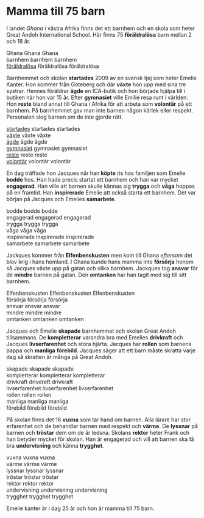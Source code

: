 # Mamma till 75 barn
I landet *Ghana* i västra Afrika finns det ett barnhem och en skola som heter Great Andoh International School. Här finns 75 **föräldralösa** barn mellan 2 och 18 år.

Ghana Ghana Ghana  
barnhem barnhem barnhem  
[föräldralösa](https://sv.wiktionary.org/wiki/f%C3%B6r%C3%A4ldral%C3%B6s#Adjektiv) föräldralösa föräldralösa

Barnhemmet och skolan **startades** 2009 av en svensk tjej som heter Emelie Kanter. Hon kommer från Göteberg och där **växte** hon upp med sina tre systrar. Hennes föräldrar **ägde** en ICA-butik och hon började hjälpa till i butiken när hon var 15 år. Efter **gymnasiet** ville Emilie resa runt i världen. Hon **reste** bland annat till Ghana i Afrika för att arbeta som **volontär** på ett barnhem. På barnhemmet gav man inte barnen någon kärlek eller respekt. Personalen slog barnen om de inte gjorde rätt.

[startades](https://sv.wiktionary.org/wiki/starta#Verb) startades startades  
[växte](https://sv.wiktionary.org/wiki/v%C3%A4xa#Verb) växte växte  
[ägde](https://sv.wiktionary.org/wiki/%C3%A4ga#Verb) ägde ägde  
[gymnasiet](https://sv.wiktionary.org/wiki/gymnasium#Substantiv) gymnasiet gymnasiet  
[reste](https://sv.wiktionary.org/wiki/resa#Verb) reste reste  
[volontär](https://sv.wiktionary.org/wiki/volont%C3%A4r#Substantiv) volontär volontär

En dag träffade hon Jacques när han **köpte** ris hos familjen som Emelie **bodde** hos. Han hade precis startat ett barnhem och han var mycket **engagerad**. Han ville att barnen skulle kännas sig **trygga** och **våga** hoppas på en framtid. Han **inspirerade** Emelie att också starta ett barnhem. Det var början på Jacques och Emelies **samarbete**.

bodde  bodde bodde  
engagerad engagerad engagerad  
trygga trygga trygga  
våga våga våga  
inspirerade inspirerade inspirerade  
samarbete samarbete samarbete

Jackques kommer från **Elfenbenskusten** men kom till Ghana *eftersom* det blev krig i hans hemland. I Ghana kunde hans mamma inte **försörja** honom så Jacques växte upp på gatan och olika barnhem. Jackques tog **ansvar** för de **mindre** barnen på gatan. Den **omtanken** har han tagit med sig till sitt barnhem.

Elfenbenskusten Elfenbenskusten Elfenbenskusten  
försörja försörja försörja  
ansvar ansvar ansvar  
mindre mindre mindre  
omtanken omtanken omtanken

Jacques och Emelie **skapade** barnhemmet och skolan Great Andoh tillsammans. De **kompletterar** varandra bra med Emelies **drivkraft** och Jacques **livserfarenhet** och stora hjärta. Jacques har **rollen** som barnens pappa och **manliga** **förebild**. Jacques säger att ett barn måste skratta varje dag så skratten är många på Great Andoh.

skapade skapade skapade  
kompletterar kompletterar kompletterar  
drivkraft drivdraft drivkraft  
livserfarenhet livserfarenhet livserfarenhet  
rollen rollen rollen  
manliga manliga manliga  
förebild förebild förebild

På skolan finns det 16 **vuxna** som tar hand om barnen. Alla lärare har stor erfarenhet och de behandlar barnen med respekt och **värme**. De **lyssnar** på barnen och **tröstar** dem om de är ledsna. Skolans **rektor** heter Frank och han betyder mycket för skolan. Han är engagerad och vill att barnen ska få bra **undervisning** och känna **trygghet**.

vuxna vuxna vuxna  
värme värme värme  
lyssnar lyssnar lyssnar  
tröstar tröstar tröstar  
rektor rektor rektor  
undervisning undervisning undervisning  
trygghet trygghet trygghet

Emelie kanter är i dag 25 år och hon är mamma till 75 barn.

<!--stackedit_data:
eyJoaXN0b3J5IjpbNjc0NzUzMDA4LC0xNDk1NjIzODQ3LC05Mj
AxNzI3OTQsLTI2Njc2MDQ4OCwtMTMxNzAyNjk2NywtMzQzNzE4
NzgzLC0yMDIyOTM2NTY2LC0xNTA0MjUxMTcyLC0xNDU4Nzc1OD
QwLDczMDk5ODExNl19
-->
